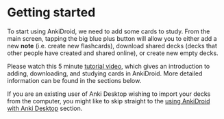 # Getting started
To start using AnkiDroid, we need to add some cards to study. From the main screen, tapping the big blue plus button will allow you to either add a new **note** (i.e. create new flashcards), download shared decks (decks that other people have created and shared online), or create new empty decks.

Please watch this 5 minute [tutorial video](https://www.youtube.com/watch?v=F2K1gOSdIZA), which gives an introduction to adding, downloading, and studying cards in AnkiDroid. More detailed information can be found in the sections below.

If you are an existing user of Anki Desktop wishing to import your decks from the computer, you might like to skip straight to the [using AnkiDroid with Anki Desktop](anki-desktop.md#using-anki-desktop-with-ankidroid) section.
